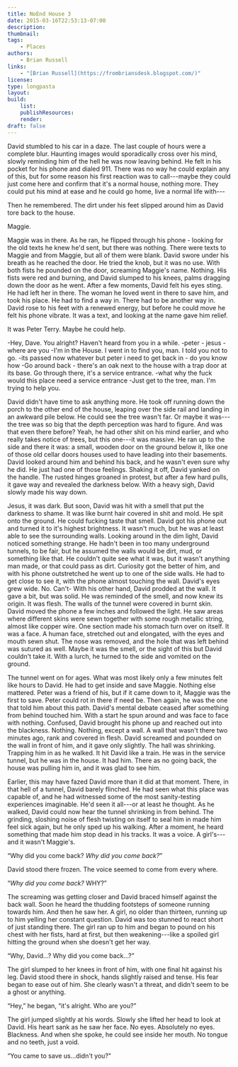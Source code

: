 ```yaml
---
title: NoEnd House 3
date: 2015-03-16T22:53:13-07:00
description:
thumbnail:
tags:
    - Places
authors:
    - Brian Russell
links:
    - "[Brian Russell](https://frombriansdesk.blogspot.com/)"
license:
type: longpasta
layout:
build:
    list:
    publishResources:
    render:
draft: false
---
```


David stumbled to his car in a daze. The last couple of hours were a complete blur. Haunting images would sporadically cross over his mind, slowly reminding him of the hell he was now leaving behind. He felt in his pocket for his phone and dialed 911. There was no way he could explain any of this, but for some reason his first reaction was to call---maybe they could just come here and confirm that it's a normal house, nothing more. They could put his mind at ease and he could go home, live a normal life with---

Then he remembered. The dirt under his feet slipped around him as David tore back to the house.

Maggie.

Maggie was in there. As he ran, he flipped through his phone - looking for the old texts he knew he'd sent, but there was nothing. There were texts to Maggie and from Maggie, but all of them were blank. David swore under his breath as he reached the door. He tried the knob, but it was no use. With both fists he pounded on the door, screaming Maggie's name. Nothing. His fists were red and burning, and David slumped to his knees, palms dragging down the door as he went. After a few moments, David felt his eyes sting. He had left her in there. The woman he loved went in there to save him, and took his place. He had to find a way in. There had to be another way in. David rose to his feet with a renewed energy, but before he could move he felt his phone vibrate. It was a text, and looking at the name gave him relief.

It was Peter Terry. Maybe he could help.

\-Hey, Dave. You alright? Haven't heard from you in a while.
\-peter - jesus - where are you
\-I'm in the House. I went in to find you, man. I told you not to go.
\-its passed now whatever but peter i need to get back in - do you know how
\-Go around back - there's an oak next to the house with a trap door at its base. Go through there, it's a service entrance.
\-what why the fuck would this place need a service entrance
\-Just get to the tree, man. I'm trying to help you.

David didn't have time to ask anything more. He took off running down the porch to the other end of the house, leaping over the side rail and landing in an awkward pile below. He could see the tree wasn't far. Or maybe it was---the tree was so big that the depth perception was hard to figure. And was that even there before? Yeah, he had other shit on his mind earlier, and who really takes notice of trees, but this one---it was massive. He ran up to the side and there it was: a small, wooden door on the ground below it, like one of those old cellar doors houses used to have leading into their basements. David looked around him and behind his back, and he wasn't even sure why he did. He just had one of those feelings. Shaking it off, David yanked on the handle. The rusted hinges groaned in protest, but after a few hard pulls, it gave way and revealed the darkness below. With a heavy sigh, David slowly made his way down.

Jesus, it was dark. But soon, David was hit with a smell that put the darkness to shame. It was like burnt hair covered in shit and mold. He spit onto the ground. He could fucking taste that smell. David got his phone out and turned it to it's highest brightness. It wasn't much, but he was at least able to see the surrounding walls. Looking around in the dim light, David noticed something strange. He hadn't been in too many underground tunnels, to be fair, but he assumed the walls would be dirt, mud, or something like that. He couldn't quite see what it was, but it wasn't anything man made, or that could pass as dirt. Curiosity got the better of him, and with his phone outstretched he went up to one of the side walls. He had to get close to see it, with the phone almost touching the wall. David's eyes grew wide. No. Can't- With his other hand, David prodded at the wall. It gave a bit, but was solid. He was reminded of the smell, and now knew its origin. It was flesh. The walls of the tunnel were covered in burnt skin. David moved the phone a few inches and followed the light. He saw areas where different skins were sewn together with some rough metallic string, almost like copper wire. One section made his stomach turn over on itself. It was a face. A human face, stretched out and elongated, with the eyes and mouth sewn shut. The nose was removed, and the hole that was left behind was sutured as well. Maybe it was the smell, or the sight of this but David couldn't take it. With a lurch, he turned to the side and vomited on the ground.

The tunnel went on for ages. What was most likely only a few minutes felt like hours to David. He had to get inside and save Maggie. Nothing else mattered. Peter was a friend of his, but if it came down to it, Maggie was the first to save. Peter could rot in there if need be. Then again, he was the one that told him about this path. David's mental debate ceased after something from behind touched him. With a start he spun around and was face to face with nothing. Confused, David brought his phone up and reached out into the blackness. Nothing. Nothing, except a wall. A wall that wasn't there two minutes ago, rank and covered in flesh. David screamed and pounded on the wall in front of him, and it gave only slightly. The hall was shrinking. Trapping him in as he walked. It hit David like a train. He was in the service tunnel, but he was in the house. It had him. There as no going back, the house was pulling him in, and it was glad to see him.

Earlier, this may have fazed David more than it did at that moment. There, in that hell of a tunnel, David barely flinched. He had seen what this place was capable of, and he had witnessed some of the most sanity-testing experiences imaginable. He'd seen it all---or at least he thought. As he walked, David could now hear the tunnel shrinking in from behind. The grinding, sloshing noise of flesh twisting on itself to seal him in made him feel sick again, but he only sped up his walking. After a moment, he heard something that made him stop dead in his tracks. It was a voice. A girl's---and it wasn't Maggie's.

“Why did you come back? *Why did you come back?*”

David stood there frozen. The voice seemed to come from every where.

“*Why did you come back?* WHY?”

The screaming was getting closer and David braced himself against the back wall. Soon he heard the thudding footsteps of someone running towards him. And then he saw her. A girl, no older than thirteen, running up to him yelling her constant question. David was too stunned to react short of just standing there. The girl ran up to him and began to pound on his chest with her fists, hard at first, but then weakening---like a spoiled girl hitting the ground when she doesn't get her way.

“Why, David...? Why did you come back...?”

The girl slumped to her knees in front of him, with one final hit against his leg. David stood there in shock, hands slightly raised and tense. His fear began to ease out of him. She clearly wasn't a threat, and didn't seem to be a ghost or anything.

“Hey,” he began, “it's alright. Who are you?”

The girl jumped slightly at his words. Slowly she lifted her head to look at David. His heart sank as he saw her face. No eyes. Absolutely no eyes. Blackness. And when she spoke, he could see inside her mouth. No tongue and no teeth, just a void.

“You came to save us...didn't you?"

